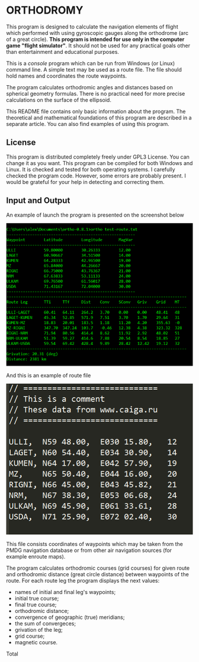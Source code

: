 
# ORTHODROMY

This program is designed to calculate the navigation elements of flight which 
performed with using gyroscopic gauges  along the orthodrome (arc of a great 
circle).  **This program is intended for use only in the computer game 
"flight simulator"**.  It should not be used for any practical goals other 
than entertainment and educational purposes. 

This is a *console* program which can be run from Windows (or Linux) command 
line. A simple text may be used as a route file. The file should hold names and
 coordinates the route waypoints.

The program calculates orthodromic angles and distances based on spherical 
geometry formulas.  There is no practical need for more precise calculations on 
the surface of the ellipsoid.

This README file contains only basic information about the program. 
The theoretical and mathematical foundations of this program are described in 
a separate article.  You can also find examples of using this program.

## License

This program is distributed completely freely under GPL3 License. You can change
 it as you want. This program can be compiled for both Windows and Linux. It is 
 checked and tested for both operating systems. I carefully checked the program 
 code. However, some errors are probably present. I would be grateful for your 
 help in detecting and correcting them.

## Input and Output

An example of launch the program is presented on the screenshot below

![ortho-screen](ortho-screen.png)

And this is an example of route file

![test-route](test-route.png)

This file consists coordinates of waypoints which may be taken from the PMDG
 navigation database or from other air navigation sources (for example 
 enroute maps). 

The program calculates orthodromic courses (grid courses) for given route and 
orthodromic distance (great circle distance) between waypoints of the route. 
For each route leg the program displays the next values: 

 - names of initial and final leg's waypoints;
 - initial true course;
 - final true course;
 - orthodromic distance;
 - convergence of geographic (true) meridians;
 - the sum of convergeces;
 - grivation of the leg;
 - grid course;
 - magnetic course.

 Total

